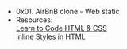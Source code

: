 - 0x01. AirBnB clone - Web static
- Resources:<br>
[Learn to Code HTML & CSS](https://learn.shayhowe.com/html-css/)<br>
[Inline Styles in HTML](https://www.codecademy.com/article/html-inline-styles)<br>
[]()<br>
[]()<br>
